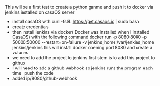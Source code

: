 This will be a first test to create a python ganme and push it to docker via jenkins installed on casaOS server
- install casaOS with curl -fsSL https://get.casaos.io | sudo bash
- create credentials
- then install jenkins via docker( Docker was installed when I installed CasaOS) with the following command
    docker run -p 8080:8080 -p 50000:50000 --restart=on-failure -v jenkins_home:/var/jenkins_home jenkins/jenkins 
    this will install docker opening port 8080 and create a volume.
- we need to add the project to jenkins first stem is to add this project to github
- I will need to add a github webhook so jenkins runs the program each time I push the code 
- added ip/8080/github-webhook 
